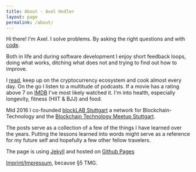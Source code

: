 ```yaml
---
title: About - Axel Hodler
layout: page
permalink: /about/
---
```

Hi there! I'm Axel. I solve problems. By asking the right questions and with [code](https://github.com/axelhodler).

Both in life and during software development I enjoy short feedback loops, doing what works, ditching what does not and trying to find out how to improve.

I [read](https://www.goodreads.com/user/show/17724008-axel), keep up on the cryptocurrency ecosystem and cook almost every day. On the go I listen to a multitude of podcasts. If a movie has a rating above 7 on [IMDB](http://www.imdb.com/) I've most likely watched it.
I'm into health, especially longevity, fitness (HIIT & BJJ) and food.

Mid 2016 I co-founded [blockLAB Stuttgart](http://blocklab.de/) a network for Blockchain-Technology and the [Blockchain Technology Meetup Stuttgart](https://www.meetup.com/Blockchain-meetup/).

The posts serve as a collection of a few of the things I have learned over the years. Putting the lessons learned into words might serve as a reference for my future self and hopefully a few other fellow travelers.

The page is using [Jekyll](https://jekyllrb.com/) and hosted on [Github Pages](https://pages.github.com/)

<a href="/imprint/">Imprint/Impressum</a>, because §5 TMG.
